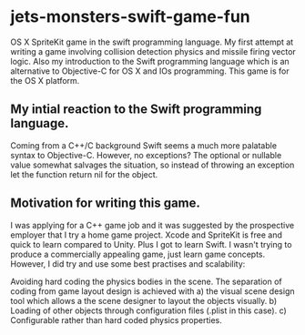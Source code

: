 # jets-monsters-swift-game-fun
OS X SpriteKit game in the swift programming language. My first attempt at writing a game involving collision detection physics and missile firing vector logic. Also my introduction to the Swift programming language which is an alternative to Objective-C for OS X and IOs programming. This game is for the OS X platform.

## My intial reaction to the Swift programming language.
Coming from a C++/C background Swift seems a much more palatable syntax to Objective-C. However, no exceptions? The optional or nullable value somewhat salvages the situation, so instead of throwing an exception let the function return nil for the object.

## Motivation for writing this game.
I was applying for a C++ game job and it was suggested by the prospective employer that I try a home game project. Xcode and SpriteKit is free and quick to learn compared to Unity. Plus I got to learn Swift. I wasn't trying to produce a commercially appealing game, just learn game concepts. However, I did try and use some best practises and scalability:

Avoiding hard coding the physics bodies in the scene. The separation of coding from game layout design is achieved with a) the visual scene design tool which allows a the scene designer to layout the objects visually. b) Loading of other objects through configuration files (.plist in this case). c) Configurable rather than hard coded physics properties.
